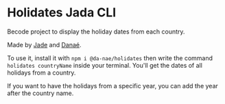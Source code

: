 # Holidates Jada CLI
Becode project to display the holiday dates from each country.

Made by [Jade](https://github.com/TreshMiralissa) and [Danaé](https://github.com/Da-nae).

To use it, install it with ```npm i @da-nae/holidates``` then write the command ```holidates countryName``` inside your terminal. You'll get the dates of all holidays from a country.

If you want to have the holidays from a specific year, you can add the year after the country name.